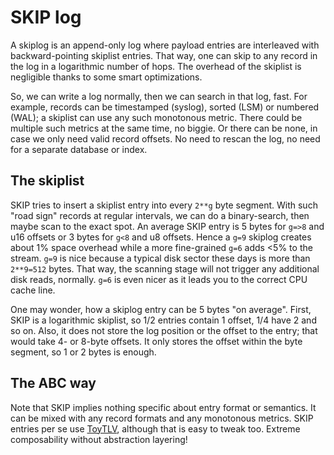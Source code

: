 #   SKIP log

A skiplog is an append-only log where payload entries are interleaved with backward-pointing skiplist entries.
That way, one can skip to any record in the log in a logarithmic number of hops.
The overhead of the skiplist is negligible thanks to some smart optimizations.

So, we can write a log normally, then we can search in that log, fast.
For example, records can be timestamped (syslog), sorted (LSM) or numbered (WAL);
a skiplist can use any such monotonous metric.
There could be multiple such metrics at the same time, no biggie.
Or there can be none, in case we only need valid record offsets.
No need to rescan the log, no need for a separate database or index.


##  The skiplist

SKIP tries to insert a skiplist entry into every `2**g` byte segment.
With such "road sign" records at regular intervals, we can do a binary-search,
then maybe scan to the exact spot.
An average SKIP entry is 5 bytes for `g=>8` and u16 offsets or 3 bytes for `g<8` and u8 offsets.
Hence a `g=9` skiplog creates about 1% space overhead while a more fine-grained `g=6` adds <5% to the stream.
`g=9` is nice because a typical disk sector these days is more than `2**9=512` bytes.
That way, the scanning stage will not trigger any additional disk reads, normally.
`g=6` is even nicer as it leads you to the correct CPU cache line.

One may wonder, how a skiplog entry can be 5 bytes "on average".
First, SKIP is a logarithmic skiplist, so 1/2 entries contain 1 offset, 1/4 have 2 and so on.
Also, it does not store the log position or the offset to the entry; 
that would take 4- or 8-byte offsets.
It only stores the offset within the byte segment, so 1 or 2 bytes is enough.

##  The ABC way

Note that SKIP implies nothing specific about entry format or semantics.
It can be mixed with any record formats and any monotonous metrics.
SKIP entries per se use [ToyTLV][T], although that is easy to tweak too.
Extreme composability without abstraction layering!

[T]: ./TLV.md
